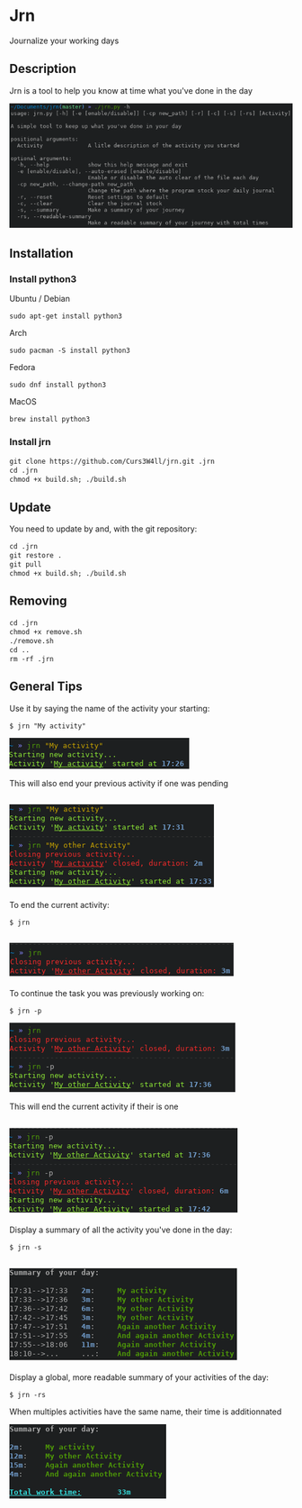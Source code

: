 # Jrn

Journalize your working days

## Description

Jrn is a tool to help you know at time what you've done in the day

![Help](/img/help.png)

## Installation

### Install python3

Ubuntu / Debian
```
sudo apt-get install python3
```
Arch
```
sudo pacman -S install python3
```
Fedora
```
sudo dnf install python3
```
MacOS
```
brew install python3
```

### Install jrn

```
git clone https://github.com/Curs3W4ll/jrn.git .jrn
cd .jrn
chmod +x build.sh; ./build.sh
```

## Update

You need to update by and, with the git repository:
```
cd .jrn
git restore .
git pull
chmod +x build.sh; ./build.sh
```

## Removing

```
cd .jrn
chmod +x remove.sh
./remove.sh
cd ..
rm -rf .jrn
```

## General Tips

Use it by saying the name of the activity your starting:
```
$ jrn "My activity"
```
![jrn_new_activity](/img/new_activity.png)

This will also end your previous activity if one was pending

![jrn_add_activity](/img/add_activity.png)
---


To end the current activity:
```
$ jrn
```
![jrn_end_activity](/img/end_activity.png)
---


To continue the task you was previously working on:
```
$ jrn -p
```
![jrn_new_previous_activity](/img/new_previous_activity.png)

This will end the current activity if their is one

![jrn_add_previous_activity](/img/add_previous_activity.png)
---


Display a summary of all the activity you've done in the day:
```
$ jrn -s
```
![jrn_basic_summary](/img/basic_summary.png)
---


Display a global, more readable summary of your activities of the day:
```
$ jrn -rs
```
When multiples activities have the same name, their time is additionnated

![jrn_readable_summary](/img/readable_summary.png)
